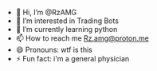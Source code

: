- 👋 Hi, I’m @RzAMG
- 👀 I’m interested in Trading Bots
- 🌱 I’m currently learning python
- 📫 How to reach me Rz.amg@proton.me
- 😄 Pronouns: wtf is this 
- ⚡ Fun fact: i'm a general physician

<!---
RzAMG/RzAMG is a ✨ special ✨ repository because its `README.md` (this file) appears on your GitHub profile.
You can click the Preview link to take a look at your changes.
--->
